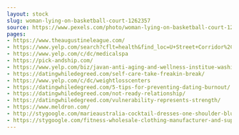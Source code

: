 ```yaml
---
layout: stock
slug: woman-lying-on-basketball-court-1262357
source: https://www.pexels.com/photo/woman-lying-on-basketball-court-1262357/
pages:
- https://www.theaugustineleague.com/
- https://www.yelp.com/search?cflt=health&find_loc=U+Street+Corridor%2C+Washington%2C+DC
- https://www.yelp.com/c/dc/medicalspa
- https://pick-andship.com/
- https://www.yelp.com/biz/javan-anti-aging-and-wellness-institue-washington
- https://datingwhiledegreed.com/self-care-take-freakin-break/
- https://www.yelp.com/c/dc/weightlosscenters
- https://datingwhiledegreed.com/5-tips-for-preventing-dating-burnout/
- https://datingwhiledegreed.com/not-ready-relationship/
- https://datingwhiledegreed.com/vulnerability-represents-strength/
- https://www.meldron.com/
- http://stygoogle.com/marieaustralia-cocktail-dresses-one-shoulder-blue-formal-dresses-cheap-cocktail-wear-online/
- https://stygoogle.com/fitness-wholesale-clothing-manufacturer-and-suppliers-in-usa-australia-canada-uae/
---
```

